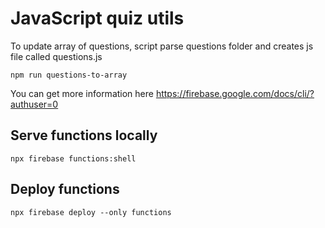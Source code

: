 # JavaScript quiz utils
To update array of questions, script parse questions folder and creates js file called questions.js
```
npm run questions-to-array
```
You can get more information here https://firebase.google.com/docs/cli/?authuser=0

## Serve functions locally
```
npx firebase functions:shell
```
## Deploy functions
```
npx firebase deploy --only functions
```

